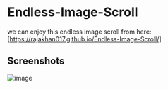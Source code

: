# Endless-Image-Scroll
we can enjoy this endless image scroll from here:[https://rajakhan017.github.io/Endless-Image-Scroll/]
## Screenshots
![image](https://github.com/rajakhan017/Endless-Image-Scroll/assets/135150598/58497272-f050-4514-80a5-fecded5a7ddb)
